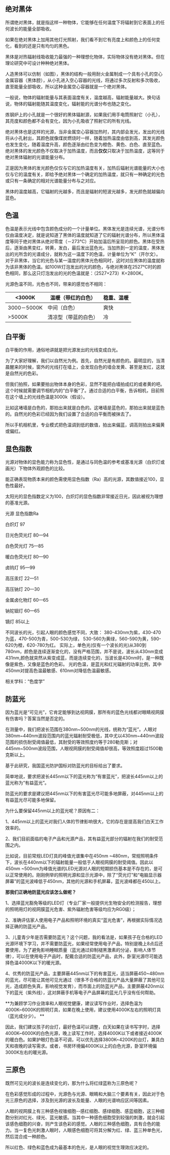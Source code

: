 ## 绝对黑体

所谓绝对黑体，就是指这样一种物体，它能够在任何温度下将辐射到它表面上的任何波长的能量全部吸收。

如果在绝对黑体上加用其他灯光照射，我们看不到它有亮度上和颜色上的任何变化，看到的还是只有均匀的黑色。

黑体是对热辐射线吸收能力最强的一种理想化物体，实际物体没有绝对黑体。但在理论研究中可设计种种绝对黑体。

人造黑体可以仿制（如图），黑体的结构一般用耐火金属制成一个具有小孔的空心金属容器（黑体腔），从小孔进入空心容器的光线，将通过多次反射和多次吸收，直至能量全部吸收，所以这种金属空心容器就是一个绝对黑体。

一般说，物体的辐射能量与其表面温度有关，温度越高，辐射能量越大。换句话说，物体的辐射能随其温度变化，辐射能的光谱分布也随之变化。

炼钢炉上的小孔就是一个很好的黑体辐射源，如果我们用手电筒照射它（小孔），其亮度和颜色都不会有变化，因为小孔吸收了照射它的所有光线。

绝对黑体也是这样的光源，当非金属空心容器加热时，其内部会发光，发出的光线将从小孔射出，其颜色就像煤炭燃烧时一样，随着加热温度由低到高，其发光颜色也发生变化，随着温度升高，颜色逐渐由红色变为橙色、黄色、白色、直至蓝色。绝对黑体的发光颜色不仅取决于加热温度，而且**仅仅**只取决于加热温度，这等同于绝对黑体辐射的光谱能量分布。

正是因为黑体的发光颜色仅仅与它的加热温度有关，加热后辐射光谱能量的大小也仅与它的温度有关，即给予绝对黑体一个确定的加热温度，就只有一种确定的光色或只有一条确定的相对光谱能量分布与之对应。

黑体的温度越高，它辐射的光越多，而且是辐射的短波光越多，发光颜色就越偏向蓝色。

## 色温

色温是表示光线中包含颜色成分的一个计量单位。黑体发光是连续光谱，光谱分布仅由温度决定，就是说知道了黑体的温度就知道了它的辐射光谱分布，所以黑体温度等同于绝对黑体从绝对零度（－273℃）开始加温后所呈现的颜色。黑体在受热后，逐渐由黑变红，转黄，发白，最后发出蓝色光。当加热到一定的温度，黑体发出的光所含的光谱成分，就称为这一温度下的色温，计量单位为“K”（开尔文）。
对于非黑体，当它的光色与某一温度的黑体光色相同时，这时对应黑体的温度就称为该非黑体的色温。如100W灯泡发出的光的颜色，与绝对黑体在2527℃时的颜色相同，那么这只灯泡发出的光的色温就是：（2527+273）K=2800K。

光源色温不同，光色也不同，带来的感觉也不相同：

| <3000K      | 温暖（带红的白色）   | 稳重、温暖 |
| ----------- | -------------------- | ---------- |
| 3000－5000K | 中间（白色）         | 爽快       |
| >5000K      | 清凉型（带蓝的白色） | 冷         |

## 白平衡

白平衡的作用，通俗地讲就是把光源发出的光线变成白光。

为了大家好理解，我们以自然光为例。首先，自然光是有颜色的。最明显的，当清晨醒来的时候，窗外的光线打在墙上，会发现白色的墙会发黄、甚至是发红，这就是自然光的色彩。

但我们拍照，如果要拍出物体本身的色彩，显然不能把白墙拍成红的或者黄的吧。这个时候就需要调节相机内的“白平衡”了。通过合适的白平衡，告诉相机，目前照在这个墙上的光线色温是3000k（假设）。

比如这堵墙是白色的，那拍出来就是白色的。这堵墙是蓝色的，那拍出来就是蓝色的。自然光的色彩已经因为我们设置了合适的白平衡而被抹去了。

所以手机相机里，专业模式把色温调到低的数值，拍出来偏蓝，调高则拍出来偏黄或偏红。

## 显色指数

光源对物体的显色能力称为显色性，是通过与同色温的参考或基准光源（白炽灯或画光）下物体外观颜色的比较。

能正确表现物质本来的颜色需使用显色指数（Ra）高的光源，其数值接近100，显色性最好。

太阳光的显色指数定义为100，白炽灯的显色指数非常接近日光，因此被视为理想的基准光源。

光源 显色指数Ra

白炽灯 97

日光色荧光灯 80—94

白色荧光灯 75—85

暖白色荧光灯 80—90

卤钨灯 95—99

高压汞灯 22—51

高压钠灯 20—30

金属卤化物灯 60—65

钠铊铟灯 60—65

镝灯 85以上

不同波长的光，引起人眼的颜色感觉不同，大致：
380-430nm为紫，430-470为蓝，470-500为青，500-530为绿，
530-560为黄绿，560-590为黄，590-620为橙，620-780为红。
实际上，单色光(仅有一个波长的光)从380到780nm，颜色是连续逐渐变化的，没有严格范围，并不是说，波长从430nm变成431nm,颜色就突然从紫变成蓝，而是连续变化的，当波长是430nm时，是一种既像是紫色，又像是蓝色的色彩。
光的色温，是蓝光和红光辐射的功率比例，其中450nm对提高色温最敏感、610nm对降低色温最敏感。

相关学科：“色度学”

## 防蓝光

因为蓝光是“可见光”，它肯定能够到达视网膜，那所有的蓝色光线都对眼睛视网膜有伤害吗？答案当然是否定的。

在测量中，我们把波长范围在380nm~500nm的光线，统称为“蓝光”。人眼对380nm~440nm波段范围内的蓝光辐射耐受极低，其中尤以430nm~440nm波段范围的损伤耐受阈值最低，其耐受的等效照度约等于280勒克斯；对445nm~500nm波段范围，人眼视网膜的耐受阈值却很高，等效照度超过1500勒克斯以上。

基于此研究，我国蓝光防护国标对防蓝光的目标给出了要求。

简单地说，要求把波长445nm以下的蓝光称为“有害蓝光”，把波长445nm以上的蓝光称为“有益蓝光”。

防蓝光的要求是建议把445nm以下的有害蓝光尽可能多地屏蔽，对445nm以上的有益蓝光尽可能多地保留。

为什么要保留445nm以上的蓝光呢？原因有二：

1、445nm以上的蓝光对我们人体的节律影响很大，它的存在是提高我们白天工作效率的。

2、我们目前面临的电子产品和光源产品，其有益蓝光部分的辐射在我们的耐受范围之内。

比如说，目前常规LED灯具的峰值光谱集中在450nm ~480nm，常规照明条件下，波长在440nm以下的辐射能量一般低于人眼视网膜的耐受阈值。因此以450nm ~500nm为峰值光谱的LED光源对人眼的短期损伤基本是不存在的，是可以正常使用的。刚刚例举的照明光源和显示光源中，除了“荧光灯”和“电脑显示器屏幕”的蓝光波峰低于450nm，其他的光源和手机屏幕，蓝光波峰都在450以上。

**那我们正确地防蓝光应该怎么做呢？**

1、选择蓝光豁免等级的LED灯（专业厂家一般提供光生物安全的检测报告，理想的照明用灯的视网膜蓝光危害、紫外辐射危害等级均应为RG0级）；

2、准确评估家人使用电子产品和照明环境的真实“蓝光危害”，再根据实际情况选择正确的防蓝光产品。

3、儿童青少年是否需要防蓝光？这个问题，我的看法是，如果孩子在合格的LED光源环境下学习，并不需要防蓝光，如果经常使用电子产品，特别是晚上8点后还要使用，为了避免影响睡眠质量（蓝光通过抑制褪黑激素的分泌，影响人体节律），可以在使用电子产品时，配戴合适的防蓝光产品，此外，卧室光源尽可能选择色温4000K以下的暖光源。

4、优秀的防蓝光产品，主要屏蔽445nm以下的有害蓝光，适当屏蔽450~480nm的蓝光，尽可能让其他可见光通过（很多不合格的防蓝光产品大量屏蔽了其他可见光，造成颜色失真，影响视觉发育），而市面上的防蓝光产品，主要屏蔽420nm以下的蓝光（紫外线），这对屏蔽手机等电子产品屏幕的蓝光几乎没有任何帮助。

**为兼顾学习作业效率和人眼视觉健康，建议读写作业时，选择色温为4000K~6000K的照明灯具，如果在晚上使用，建议使用4000K左右的照明灯具（蓝光成分少）。
**

因此，我们建议孩子的台灯，最好色温可以调整，白天如果在读书写字时，选择4000K~6000K的白色光源，晚上读写工作时，选择4000K以下或者接近4000K的暖白色。如果护眼灯色温不可调，可以优先选择3800K~4200K的台灯，兼具白天和夜晚的读写需求。或者，书房环境偏4000K以上的白色光源，卧室环境偏3000K左右的暖光源。



## 三原色

既然可见光的波长是连续变化的，那为什么将红绿蓝称为三原色呢？

在色彩感觉形成的过程中，光源色与光源、眼睛和大脑三个要素有关，因此对于色光三原色的选择，涉及到光源的波长及能量、人眼的光谱响应区间等因素。

人眼的视网膜上有三种感色视锥细胞--感红细胞、感绿细胞、感蓝细胞，这三种细胞分别对红光、绿光、蓝光敏感。当其中一种感色细胞受到较强的刺激，就会引起该感色细胞的兴奋，则产生该色彩的感觉。人眼的三种感色细胞，具有合色的能力。当一复色光刺激人眼时，人眼感色细胞可将其分解为红、绿、蓝三种单色光，然后混合成一种颜色。

所以红色、绿色和蓝色成为最基本的色光，是人眼的视觉生理效应决定的。